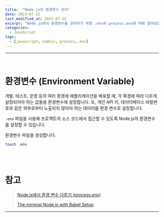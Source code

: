 ```yaml
---
title:  "Node.js의 환경변수 관리"
date: 2023-07-22
last_modified_at: 2023-07-22
excerpt: "Node.js에서 환경변수를 관리하기 위한 .env와 process.env에 대해 알아보겠습니다."
categories:
  - JavaScript
tags:
  - [javascript, nodejs, process, env]
---
```


---

<br>

# 환경변수 (Environment Variable)

개발, 테스트, 운영 등의 여러 환경에 애플리케이션을 배포할 때, 각 확경에 따라 다르게 설정되어야 하는 값들을 환경변수에 설정합니다. 또, 개인 API 키, 데이터베이스 비밀번호와 같은 외부로부터 노출되지 않아야 하는 데이터를 환경 변수로 설정합니다.

`.env` 파일을 사용해 프로젝트의 소스 코드에서 접근할 수 있도록 Node.js의 환경변수를 설정할 수 있습니다.

환경변수 파일을 생성합니다.

```bash
touch .env
```





<br>
<br>

# 참고

> [Node.js에서 환경 변수 다루기 (process.env)](https://www.daleseo.com/js-node-process-env/)

> [The minimal Node.js with Babel Setup](https://www.robinwieruch.de/minimal-node-js-babel-setup/)

---
